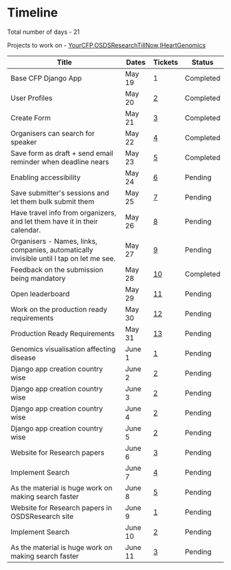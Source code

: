 # Timeline

Total number of days - 21

Projects to work on - [YourCFP](https://github.com/tapaswenipathak/YourCFP),[OSDSResearchTillNow](https://github.com/tapaswenipathak/OSDSResearchTillNow),[IHeartGenomics]( https://github.com/tapaswenipathak/IHeartGenomics)

Title | Dates | Tickets | Status 
--- | --- | --- | ---
Base CFP Django App<br> | May 19 | 1 | Completed
User Profiles<br> | May 20 | [2](https://github.com/tapaswenipathak/CFP/issues/11) | Completed
Create Form<br> | May 21  | [3](https://github.com/tapaswenipathak/CFP/issues/13) | Completed
Organisers can search for speaker<br> | May 22 | [4](https://github.com/tapaswenipathak/CFP/issues/15) | Completed
Save form as draft + send email reminder when deadline nears<br> | May 23 | [5](https://github.com/tapaswenipathak/CFP/issues/17) | Completed
Enabling accessibility<br> | May 24 | [6](https://github.com/tapaswenipathak/CFP/issues/20) | Pending
Save submitter's sessions and let them bulk submit them<br> | May 25 | [7](https://github.com/tapaswenipathak/CFP/issues/21) | Pending
Have travel info from organizers, and let them have it in their calendar.<br> | May 26 | [8](https://github.com/tapaswenipathak/CFP/issues/23) | Pending  
Organisers - Names, links, companies, automatically invisible until I tap on let me see. <br> | May 27 | [9](https://github.com/tapaswenipathak/CFP/issues/24) | Pending
Feedback on the submission being mandatory<br> | May 28 | [10](https://github.com/tapaswenipathak/CFP/issues/25) | Completed
Open leaderboard<br> | May 29 | [11](https://github.com/tapaswenipathak/CFP/issues/26) | Pending
Work on the production ready requirements<br> | May 30 | [12](https://github.com/tapaswenipathak/CFP/issues/27) | Pending
Production Ready Requirements<br> | May 31 | [13](https://github.com/tapaswenipathak/CFP/issues/28) | Pending
Genomics visualisation affecting disease<br> | June 1 | [1](https://github.com/tapaswenipathak/JHEPC-19/issues/6) | Pending
Django app creation country wise<br> | June 2 | [2](https://github.com/tapaswenipathak/JHEPC-19/issues/8) | Pending
Django app creation country wise<br> | June 3 | [2](https://github.com/tapaswenipathak/JHEPC-19/issues/8) | Pending
Django app creation country wise<br> | June 4 | [2](https://github.com/tapaswenipathak/JHEPC-19/issues/8) | Pending
Django app creation country wise<br> | June 5 | [2](https://github.com/tapaswenipathak/JHEPC-19/issues/8) | Pending
Website for Research papers<br> | June 6 | [3](https://github.com/tapaswenipathak/JHEPC-19/issues/12) | Pending
Implement Search<br> | June 7 | [4](https://github.com/tapaswenipathak/JHEPC-19/issues/13) | Pending
As the material is huge work on making search faster<br> | June 8 | [5](https://github.com/tapaswenipathak/JHEPC-19/issues/14) | Pending
Website for Research papers in OSDSResearch site<br> | June 9 | [1](https://github.com/tapaswenipathak/OSDSResearchTillNow/issues/2) | Pending
Implement Search<br> | June 10 | [2](https://github.com/tapaswenipathak/OSDSResearchTillNow/issues/3) | Pending
As the material is huge work on making search faster<br> | June 11 | [3](https://github.com/tapaswenipathak/OSDSResearchTillNow/issues/4) | Pending

